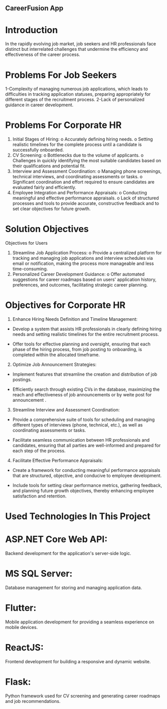 CareerFusion App
------------------------

# Introduction
In the rapidly evolving job market, job seekers and HR professionals face distinct but interrelated challenges that undermine the efficiency and effectiveness of the career process.

# Problems For Job Seekers
1-Complexity of managing numerous job applications, which leads to difficulties in tracking application statuses, preparing appropriately for different stages of the recruitment process.
2-Lack of personalized guidance in career development.
# Problems For Corporate HR
1.	Initial Stages of Hiring:
  o	Accurately defining hiring needs.
  o	Setting realistic timelines for the complete process until a candidate is successfully onboarded.
2.	CV Screening:
  o	Bottlenecks due to the volume of applicants.
  o	Challenges in quickly identifying the most suitable candidates based on their qualifications and potential fit.
3.	Interview and Assessment Coordination:
  o	Managing phone screenings, technical interviews, and coordinating assessments or tasks.
  o	Significant coordination and effort required to ensure candidates are evaluated fairly and efficiently.
4.	Employee Integration and Performance Appraisals:
  o	Conducting meaningful and effective performance appraisals.
  o	Lack of structured processes and tools to provide accurate, constructive feedback and to set clear objectives for future growth.

# Solution Objectives
Objectives for Users
1.	Streamline Job Application Process:
  o	Provide a centralized platform for tracking and managing job applications and interview schedules via email or notification, making the process more manageable and less time-consuming.
2.	Personalized Career Development Guidance:
  o	Offer automated suggestions for career roadmaps based on users' application history, preferences, and outcomes, facilitating strategic career planning.

# Objectives for Corporate HR
1.	Enhance Hiring Needs Definition and Timeline Management:
  - Develop a system that assists HR professionals in clearly defining hiring needs and setting realistic timelines for the entire recruitment process.
    
  -	Offer tools for effective planning and oversight, ensuring that each phase of the hiring process, from job posting to onboarding, is completed within the allocated timeframe.
2.	Optimize Job Announcement Strategies:
  -	Implement features that streamline the creation and distribution of job postings.
    
  -	Efficiently search through existing CVs in the database, maximizing the reach and effectiveness of job announcements or by weite post for announcement .
3.	Streamline Interview and Assessment Coordination:
  - Provide a comprehensive suite of tools for scheduling and managing different types of interviews (phone, technical, etc.), as well as coordinating assessments or tasks.
    
  -	Facilitate seamless communication between HR professionals and candidates, ensuring that all parties are well-informed and prepared for each step of the process.
4.	Facilitate Effective Performance Appraisals:
  - Create a framework for conducting meaningful performance appraisals that are structured, objective, and conducive to employee development.
    
  -	Include tools for setting clear performance metrics, gathering feedback, and planning future growth objectives, thereby enhancing employee satisfaction and retention.

# Used Technologies In This Project

 # ASP.NET Core Web API:
  Backend development for the application's server-side logic.
 # MS SQL Server: 
  Database management for storing and managing application data.
 # Flutter: 
  Mobile application development for providing a seamless experience on mobile devices.
 # ReactJS: 
  Frontend development for building a responsive and dynamic website.
 # Flask: 
  Python framework used for CV screening and generating career roadmaps and job recommendations.

